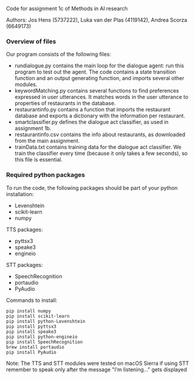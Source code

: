 Code for assignment 1c of Methods in AI research

Authors: Jos Hens (5737222), Luka van der Plas (4119142), Andrea Scorza (6649173)

### Overview of files
Our program consists of the following files:
* rundialogue.py contains the main loop for the dialogue agent: run this program to test out the agent. The code contains a state transition function and an output generating function, and imports several other modules.
* keywordMatching.py contains several functions to find preferences expressed in user utterances. It matches words in the user utterance to properties of restaurants in the database.
* restaurantinfo.py contains a function that imports the restaurant database and exports a dictionary with the information per restaurant.
* smartclassifier.py defines the dialogue act classifier, as used in assignment 1b.
* restaurantinfo.csv contains the info about restaurants, as downloaded from the main assignment.
* trainData.txt contains training data for the dialogue act classifier. We train the classifier every time (because it only takes a few seconds), so this file is essential.

### Required python packages
To run the code, the following packages should be part of your python installation:
* Levenshtein
* scikit-learn
* numpy

TTS packages:
* pyttsx3
* speake3
* engineio

STT packages:
* SpeechRecognition
* portaudio
* PyAudio


Commands to install:
```
pip install numpy
pip install scikit-learn
pip install python-Levenshtein
pip install pyttsx3
pip install speake3
pip install python-engineio
pip install SpeechRecognition
brew install portaudio
pip install PyAudio

```

Note: The TTS and STT modules were tested on macOS Sierra
if using STT remember to speak only after the message "I'm listening..." gets displayed
